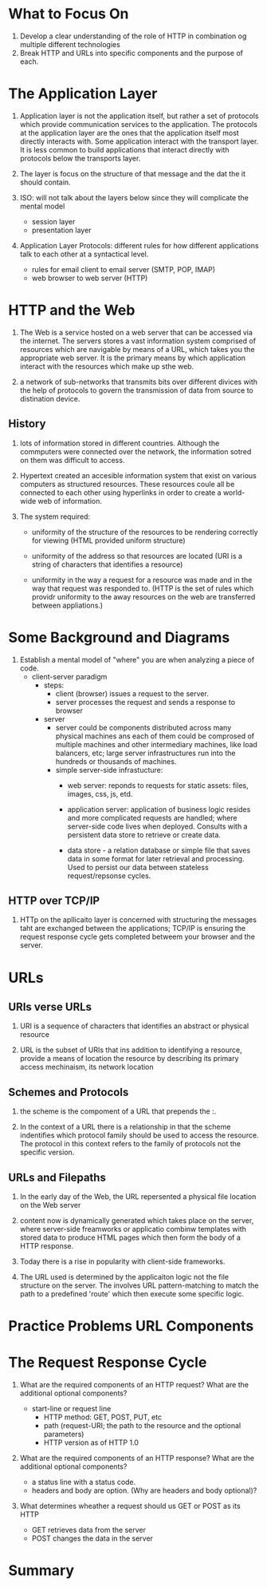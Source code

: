 # What to Focus On

1. Develop a clear understanding of the role of HTTP in combination og multiple different technologies
2. Break HTTP and URLs into specific components and the purpose of each.

# The Application Layer 
1. Application layer is not the application itself, but rather a set of protocols which provide communication services to the application. The protocols at the application layer are the ones that the application itself most directly interacts with. Some application interact with the transport layer. It is less common to build applications that interact directly with protocols below the transports layer. 

2. The layer is focus on the structure of that message and the dat the it should contain.

3. ISO: will not talk about the layers below since they will complicate the mental model
    - session layer
    - presentation layer 
    
4. Application Layer Protocols: different rules for how different applications talk to each other at a syntactical level.
    - rules for email client to email server (SMTP, POP, IMAP)
    - web browser to web server (HTTP)

# HTTP and the Web

1. The Web is a service hosted on a web server that can be accessed via the internet. The servers stores a vast information system comprised of resources which are navigable by means of a URL, which takes you the appropriate web server. It is the primary means by which application interact with the resources which make up sthe web. 

2. a network of sub-networks that transmits bits over different divices with the help of protocols to govern the transmission of data from source to distination device. 

## History 

1. lots of information stored in different countries. Although the commputers were connected over the network, the information sotred on them was difficult to access. 

2. Hypertext created an accesible information system that exist on various computers as structured resources. These resources coule all be connected to each other using hyperlinks in order to create a world-wide web of information.

3. The system required: 
    - uniformity of the structure of the resources to be rendering correctly for viewing (HTML provided uniform structure)
    - uniformity of the address so that resources are located (URI is a string of characters that identifies a resource)

    - uniformity in the way a request for a resource was made and in the way that request was responded to. (HTTP is the set of rules which providr uniformity to the away resources on the web are transferred between appliations.)


# Some Background and Diagrams

1. Establish a mental model of "where" you are when analyzing a piece of code. 
    - client-server paradigm
        - steps:
            - client (browser) issues a request to the server. 
            - server processes the request and sends a response to browser 
        - server 
            - server could be components distributed across many physical machines ans each of them could be comprosed of multiple machines and other intermediary machines, like load balancers, etc; large server infrastructures run into the hundreds or thousands of machines.
            - simple server-side infrastucture: 
                - web server: reponds to requests for static assets: files, images, css, js, etd.
                - application server: application of business logic resides and more complicated requests are handled; where server-side code lives when deployed. Consults with a persistent data store to retrieve or create data. 

                - data store  - a relation database or simple file that saves data in some format for later retrieval and processing. Used to persist our data between stateless request/repsonse cycles.
                
## HTTP over TCP/IP 

1. HTTp on the apllicaito layer is concerned with structuring the messages taht are exchanged between the applications; TCP/IP is ensuring the request response cycle gets completed betweem your browser and the server.

# URLs

## URIs verse URLs 

1. URI is a sequence of characters that identifies an abstract or physical resource

2. URL is the subset of URIs that ins addition to identifying a resource, provide a means of location the resource by describing its primary access mechinaism, its network location

## Schemes and Protocols 

1. the scheme is the compoment of a URL that prepends the :. 

2. In the context of a URL there is a relationship in that  the scheme indentifies which protocol family should be used to access the resource. The protocol in this context refers to the family of protocols not the specific version. 

## URLs and Filepaths

1. In the early day of the Web, the URL repersented a physical file location on the Web server

2. content now is dynamically generated which takes place on the server, where server-side freamworks or applicatio combinw templates with stored data to produce HTML pages which then form the body of a HTTP response. 

3. Today there is a rise in popularity with client-side frameworks.

4. The URL used is determined by the applicaiton logic not the file structure on the server. The involves URL pattern-matching to match the path to a predefined 'route' which then execute some specific logic. 

# Practice Problems URL Components 

# The Request Response Cycle 

1. What are the required components of an HTTP request? What are the additional optional components?
    - start-line or request line 
        - HTTP method: GET, POST, PUT, etc
        - path (request-URI; the path to the resource and the optional parameters)
        - HTTP version as of HTTP 1.0
2.  What are the required components of an HTTP response? What are the additional optional components? 
    - a status line with a status code.
    - headers and body are option. (Why are headers and body optional)?

3. What determines wheather a request should us GET or POST as its HTTP 
    - GET retrieves data from the server
    - POST changes the data in the server 
# Summary 
